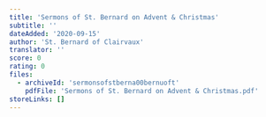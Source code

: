 ```yaml
---
title: 'Sermons of St. Bernard on Advent & Christmas'
subtitle: ''
dateAdded: '2020-09-15'
author: 'St. Bernard of Clairvaux'
translator: ''
score: 0
rating: 0
files:
  - archiveId: 'sermonsofstberna00bernuoft'
    pdfFile: 'Sermons of St. Bernard on Advent & Christmas.pdf'
storeLinks: []
---
```


